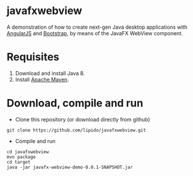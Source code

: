 javafxwebview
=============

A demonstration of how to create next-gen Java desktop applications with [AngularJS](https://www.angularjs.org) and [Bootstrap](http://getbootstrap.com), by means of the JavaFX WebView component.

Requisites
==========
1. Download and install Java 8.
2. Install [Apache Maven](http://maven.apache.org).


Download, compile and run
=========================
* Clone this repository (or download directly from github)
```
git clone https://github.com/lipido/javafxwebview.git
```
* Compile and run
```
cd javafxwebview
mvn package
cd target
java -jar javafx-webview-demo-0.0.1-SNAPSHOT.jar
```